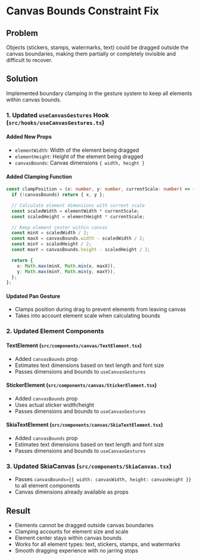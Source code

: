 # Canvas Bounds Constraint Fix

## Problem

Objects (stickers, stamps, watermarks, text) could be dragged outside the canvas boundaries, making them partially or completely invisible and difficult to recover.

## Solution

Implemented boundary clamping in the gesture system to keep all elements within canvas bounds.

### 1. Updated `useCanvasGestures` Hook (`src/hooks/useCanvasGestures.ts`)

#### Added New Props

- `elementWidth`: Width of the element being dragged
- `elementHeight`: Height of the element being dragged
- `canvasBounds`: Canvas dimensions `{ width, height }`

#### Added Clamping Function

```typescript
const clampPosition = (x: number, y: number, currentScale: number) => {
  if (!canvasBounds) return { x, y };

  // Calculate element dimensions with current scale
  const scaledWidth = elementWidth * currentScale;
  const scaledHeight = elementHeight * currentScale;

  // Keep element center within canvas
  const minX = scaledWidth / 2;
  const maxX = canvasBounds.width - scaledWidth / 2;
  const minY = scaledHeight / 2;
  const maxY = canvasBounds.height - scaledHeight / 2;

  return {
    x: Math.max(minX, Math.min(x, maxX)),
    y: Math.max(minY, Math.min(y, maxY)),
  };
};
```

#### Updated Pan Gesture

- Clamps position during drag to prevent elements from leaving canvas
- Takes into account element scale when calculating bounds

### 2. Updated Element Components

#### TextElement (`src/components/canvas/TextElement.tsx`)

- Added `canvasBounds` prop
- Estimates text dimensions based on text length and font size
- Passes dimensions and bounds to `useCanvasGestures`

#### StickerElement (`src/components/canvas/StickerElement.tsx`)

- Added `canvasBounds` prop
- Uses actual sticker width/height
- Passes dimensions and bounds to `useCanvasGestures`

#### SkiaTextElement (`src/components/canvas/SkiaTextElement.tsx`)

- Added `canvasBounds` prop
- Estimates text dimensions based on text length and font size
- Passes dimensions and bounds to `useCanvasGestures`

### 3. Updated SkiaCanvas (`src/components/SkiaCanvas.tsx`)

- Passes `canvasBounds={{ width: canvasWidth, height: canvasHeight }}` to all element components
- Canvas dimensions already available as props

## Result

- Elements cannot be dragged outside canvas boundaries
- Clamping accounts for element size and scale
- Element center stays within canvas bounds
- Works for all element types: text, stickers, stamps, and watermarks
- Smooth dragging experience with no jarring stops
